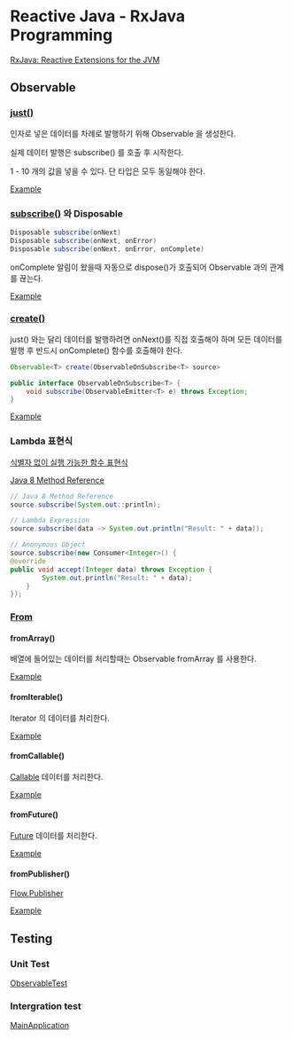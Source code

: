 # Reactive Java - RxJava Programming

[RxJava: Reactive Extensions for the JVM](https://github.com/ReactiveX/RxJava)

## Observable

### [just()](http://reactivex.io/documentation/operators/just.html)

인자로 넣은 데이터를 차례로 발행하기 위해 Observable 을 생성한다.

실제 데이터 발행은 subscribe() 를 호출 후 시작한다.

1 - 10 개의 값을 넣을 수 있다. 단 타입은 모두 동일해야 한다.

[Example](https://github.com/JohnSmith19/reactive-java/blob/b1e5b63ff31ffce7dad37027d9b730001576bb14/reactive-java/src/main/java/reactivejava/FirstExample.java)

### [subscribe()](http://reactivex.io/documentation/operators/subscribe.html) 와 Disposable

```java
Disposable subscribe(onNext)
Disposable subscribe(onNext, onError)
Disposable subscribe(onNext, onError, onComplete)
```

onComplete 알림이 왔을때 자동으로 dispose()가 호출되어 Observable
과의 관계를 끊는다.

[Example](https://github.com/JohnSmith19/reactive-java/blob/ee221c9109462c3093d036149eac87bb82d84b05/reactive-java/src/main/java/reactivejava/ObservableNotifications.java)

### [create()](http://reactivex.io/documentation/operators/create.html)

just() 와는 달리 데이터를 발행하려면 onNext()를 직접 호출해야 하며 모든
데이터를 발행 후 반드시 onComplete() 함수를 호출해야 한다.

```java
Observable<T> create(ObservableOnSubscribe<T> source>

public interface ObservableOnSubscribe<T> {
    void subscribe(ObservableEmitter<T> e) throws Exception;
}
```

[Example](https://github.com/JohnSmith19/reactive-java/blob/acbc56cbb27cb4dc4c7e0f50fe0720c6f78e08cc/reactive-java/src/main/java/reactivejava/ObservableCreateExample.java)

### Lambda 표현식

[식별자 없이 실행 가능한 함수 표현식](http://jdm.kr/blog/181)

[Java 8 Method Reference](https://www.codementor.io/eh3rrera/using-java-8-method-reference-du10866vx)

```java
// Java 8 Method Reference
source.subscribe(System.out::println);

// Lambda Expression
source.subscribe(data -> System.out.println("Result: " + data));

// Anonymous Object
source.subscribe(new Consumer<Integer>() {
@override
public void accept(Integer data) throws Exception {
        System.out.println("Result: " + data);
    }
});
```

### [From](http://reactivex.io/documentation/operators/from.html)

#### fromArray()

배열에 들어있는 데이터를 처리할때는 Observable fromArray 를 사용한다.

[Example](https://github.com/JohnSmith19/reactive-java/blob/1d9e187d1542a4cc4d6d5f21cfb477037950a4ae/reactive-java/src/main/java/reactivejava/ObservableFromArray.java)

#### fromIterable()

Iterator 의 데이터를 처리한다.

[Example](https://github.com/JohnSmith19/reactive-java/blob/c433c441d4bec15606ab80e6a9021913edc17983/reactive-java/src/main/java/reactivejava/ObservableFromIterable.java)

#### fromCallable()

[Callable](http://developer88.tistory.com/87) 데이터를 처리한다.

[Example](https://github.com/JohnSmith19/reactive-java/blob/e11c3f1e22cf82c37dc4ba2a097712638363eed8/reactive-java/src/main/java/reactivejava/observable/ObservableFromCallable.java)

#### fromFuture()

[Future](https://docs.oracle.com/javase/8/docs/api/java/util/concurrent/Future.html) 데이터를 처리한다.

[Example](https://github.com/JohnSmith19/reactive-java/blob/78545d5d5991a4c2fe859bbd2e82c6d5fc96a8fb/reactive-java/src/main/java/reactivejava/observable/ObservableFromFuture.java)

#### fromPublisher()

[Flow.Publisher<T>](https://docs.oracle.com/javase/9/docs/api/java/util/concurrent/Flow.Publisher.html)

[Example](https://github.com/JohnSmith19/reactive-java/blob/688f3554de934cdad17aae1ff19bdcb2712c5c45/reactive-java/src/main/java/reactivejava/observable/ObservableFromPublisher.java)

## Testing

### Unit Test

[ObservableTest](https://github.com/JohnSmith19/reactive-java/blob/01b1c6d8cf62c74f612b843926f579e8ef8871e1/reactive-java/src/main/java/reactivejava/observable/ObservableTest.java)

### Intergration test

[MainApplication](https://github.com/JohnSmith19/reactive-java/blob/01b1c6d8cf62c74f612b843926f579e8ef8871e1/reactive-java/src/main/java/MainApplication.java)
